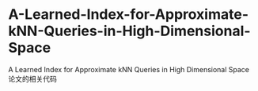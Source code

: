 # A-Learned-Index-for-Approximate-kNN-Queries-in-High-Dimensional-Space
A Learned Index for Approximate kNN Queries in High Dimensional Space 论文的相关代码
